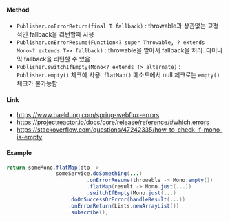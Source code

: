 #### Method
- `Publisher.onErrorReturn(final T fallback)` : throwable과 상관없는 고정적인 fallback을 리턴할때 사용
- `Publisher.onErrorResume(Function<? super Throwable, ? extends Mono<? extends
			T>> fallback)` : throwable을 받아서 fallback을 처리. 다이나믹 fallback을 리턴할 수 있음
- `Publisher.switchIfEmpty(Mono<? extends T> alternate)` : `Publisher.empty()` 체크에 사용. `flatMap()` 메소드에서 null 체크로는 `empty()` 체크가 불가능함

#### Link
- https://www.baeldung.com/spring-webflux-errors
- https://projectreactor.io/docs/core/release/reference/#which.errors
- https://stackoverflow.com/questions/47242335/how-to-check-if-mono-is-empty

#### Example
~~~java
return someMono.flatMap(dto ->
                someService.doSomething(...)
                          .onErrorResume(throwable -> Mono.empty())
                          .flatMap(result -> Mono.just(...))
                          .switchIfEmpty(Mono.just(...)
                    .doOnSuccessOrError(handleResult(...))
                    .onErrorReturn(Lists.newArrayList())
                    .subscribe();
~~~~
